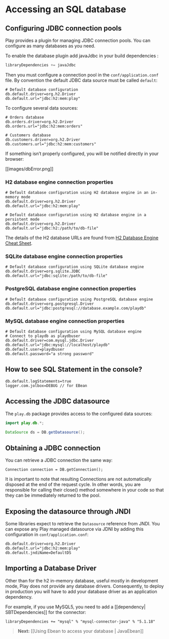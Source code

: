 <!--- Copyright (C) 2009-2013 Typesafe Inc. <http://www.typesafe.com> -->
# Accessing an SQL database

## Configuring JDBC connection pools

Play provides a plugin for managing JDBC connection pools. You can configure as many databases as you need.

To enable the database plugin add javaJdbc in your build dependencies :

```scala
libraryDependencies += javaJdbc
```

Then you must configure a connection pool in the `conf/application.conf` file. By convention the default JDBC data source must be called `default`:

```properties
# Default database configuration
db.default.driver=org.h2.Driver
db.default.url="jdbc:h2:mem:play"
```

To configure several data sources:

```properties
# Orders database
db.orders.driver=org.h2.Driver
db.orders.url="jdbc:h2:mem:orders"

# Customers database
db.customers.driver=org.h2.Driver
db.customers.url="jdbc:h2:mem:customers"
```

If something isn’t properly configured, you will be notified directly in your browser:

[[images/dbError.png]]

### H2 database engine connection properties

```properties
# Default database configuration using H2 database engine in an in-memory mode
db.default.driver=org.h2.Driver
db.default.url="jdbc:h2:mem:play"
```

```properties
# Default database configuration using H2 database engine in a persistent mode
db.default.driver=org.h2.Driver
db.default.url="jdbc:h2:/path/to/db-file"
```

The details of the H2 database URLs are found from [H2 Database Engine Cheat Sheet](http://www.h2database.com/html/cheatSheet.html).

### SQLite database engine connection properties

```properties
# Default database configuration using SQLite database engine
db.default.driver=org.sqlite.JDBC
db.default.url="jdbc:sqlite:/path/to/db-file"
```

### PostgreSQL database engine connection properties

```properties
# Default database configuration using PostgreSQL database engine
db.default.driver=org.postgresql.Driver
db.default.url="jdbc:postgresql://database.example.com/playdb"
```

### MySQL database engine connection properties

```properties
# Default database configuration using MySQL database engine
# Connect to playdb as playdbuser
db.default.driver=com.mysql.jdbc.Driver
db.default.url="jdbc:mysql://localhost/playdb"
db.default.user=playdbuser
db.default.password="a strong password"
```

## How to see SQL Statement in the console?

```properties
db.default.logStatements=true
logger.com.jolbox=DEBUG // for EBean
```

## Accessing the JDBC datasource

The `play.db` package provides access to the configured data sources:

```java
import play.db.*;

DataSource ds = DB.getDatasource();
```

## Obtaining a JDBC connection

You can retrieve a JDBC connection the same way:

```
Connection connection = DB.getConnection();
```
It is important to note that resulting Connections are not automatically disposed at the end of the request cycle. In other words, you are responsible for calling their close() method somewhere in your code so that they can be immediately returned to the pool.

## Exposing the datasource through JNDI

Some libraries expect to retrieve the `Datasource` reference from JNDI. You can expose any Play managed datasource via JDNI by adding this configuration in `conf/application.conf`:

```
db.default.driver=org.h2.Driver
db.default.url="jdbc:h2:mem:play"
db.default.jndiName=DefaultDS
```

## Importing a Database Driver

Other than for the h2 in-memory database, useful mostly in development mode, Play does not provide any database drivers. Consequently, to deploy in production you will have to add your database driver as an application dependency.

For example, if you use MySQL5, you need to add a [[dependency| SBTDependencies]] for the connector:

```
libraryDependencies += "mysql" % "mysql-connector-java" % "5.1.18"
```

> **Next:** [[Using Ebean to access your database | JavaEbean]]
